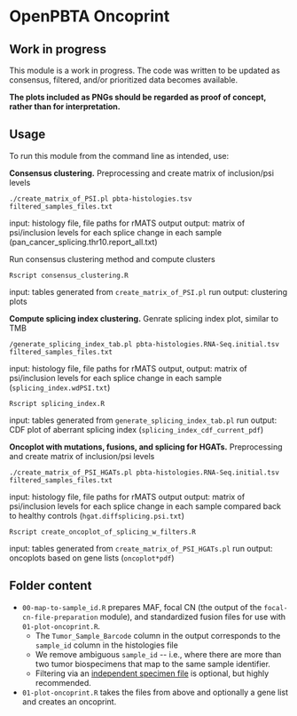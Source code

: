 # OpenPBTA Oncoprint

## Work in progress

This module is a work in progress.
The code was written to be updated as consensus, filtered, and/or prioritized data becomes available.

**The plots included as PNGs should be regarded as proof of concept, rather than for interpretation.**



## Usage

To run this module from the command line as intended, use:

**Consensus clustering.**
Preprocessing and create matrix of inclusion/psi levels
```
./create_matrix_of_PSI.pl pbta-histologies.tsv filtered_samples_files.txt
```
input:  histology file, file paths for rMATS output
output: matrix of psi/inclusion levels for each splice change in each sample (pan_cancer_splicing.thr10.report_all.txt)

Run consensus clustering method and compute clusters
```
Rscript consensus_clustering.R
```
input:  tables generated from `create_matrix_of_PSI.pl` run
output: clustering plots

**Compute splicing index clustering.**
Genrate splicing index plot, similar to TMB

```
/generate_splicing_index_tab.pl pbta-histologies.RNA-Seq.initial.tsv filtered_samples_files.txt
```
input:  histology file, file paths for rMATS output,
output: matrix of psi/inclusion levels for each splice change in each sample (`splicing_index.wdPSI.txt`)

```
Rscript splicing_index.R
```
input:  tables generated from `generate_splicing_index_tab.pl` run
output: CDF plot of aberrant splicing index (`splicing_index_cdf_current_pdf`)


**Oncoplot with mutations, fusions, and splicing for HGATs.** 
Preprocessing and create matrix of inclusion/psi levels
```
./create_matrix_of_PSI_HGATs.pl pbta-histologies.RNA-Seq.initial.tsv filtered_samples_files.txt
```
input:  histology file, file paths for rMATS output
output: matrix of psi/inclusion levels for each splice change in each sample compared back to healthy controls (`hgat.diffsplicing.psi.txt`)

```
Rscript create_oncoplot_of_splicing_w_filters.R
```
input:  tables generated from `create_matrix_of_PSI_HGATs.pl` run
output: oncoplots based on gene lists (`oncoplot*pdf`)



## Folder content

* `00-map-to-sample_id.R` prepares MAF, focal CN (the output of the `focal-cn-file-preparation` module), and standardized fusion files for use with `01-plot-oncoprint.R`.
  * The `Tumor_Sample_Barcode` column in the output corresponds to the `sample_id` column in the histologies file
  * We remove ambiguous `sample_id` -- i.e., where there are more than two tumor biospecimens that map to the same sample identifier.
  * Filtering via an [independent specimen file](https://alexslemonade.github.io/OpenPBTA-manuscript/#selection-of-independent-samples) is optional, but highly recommended.
* `01-plot-oncoprint.R` takes the files from above and optionally a gene list and creates an oncoprint.
